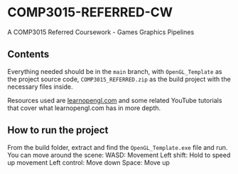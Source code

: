 # COMP3015-REFERRED-CW
A COMP3015 Referred Coursework - Games Graphics Pipelines

## Contents

Everything needed should be in the `main` branch, with `OpenGL_Template` as the project source code, `COMP3015_REFERRED.zip` as the build project with the necessary files inside.  
  
  Resources used are [learnopengl.com](https://learnopengl.com) and some related YouTube tutorials that cover what learnopengl.com has in more depth.

## How to run the project
From the build folder, extract and find the `OpenGL_Template.exe` file and run.
You can move around the scene:
WASD: Movement
Left shift: Hold to speed up movement
Left control: Move down
Space: Move up
